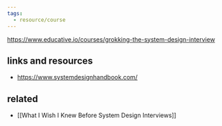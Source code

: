 ```yaml
---
tags:
  - resource/course
---
```

https://www.educative.io/courses/grokking-the-system-design-interview

## links and resources

- https://www.systemdesignhandbook.com/
## related

- [[What I Wish I Knew Before System Design Interviews]]